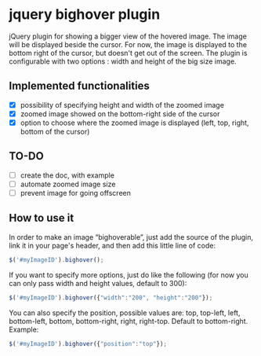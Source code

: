 # jquery bighover plugin

jQuery plugin for showing a bigger view of the hovered image. The image will be displayed beside the cursor. For now, the image is displayed to the bottom right of the cursor, but doesn't get out of the screen. The plugin is configurable with two options : width and height of the big size image.

## Implemented functionalities
- [x] possibility of specifying height and width of the zoomed image
- [x] zoomed image showed on the bottom-right side of the cursor
- [x] option to choose where the zoomed image is displayed (left, top, right, bottom of the cursor)

## TO-DO
- [ ] create the doc, with example
- [ ] automate zoomed image size
- [ ] prevent image for going offscreen

## How to use it
In order to make an image “bighoverable”, just add the source of the plugin, link it in your page's header, and then add this little line of code:
```javascript
$('#myImageID').bighover();
```
If you want to specify more options, just do like the following (for now you can only pass width and height values, default to 300):
```javascript
$('#myImageID').bighover({"width":"200", "height":"200"});
```

You can also specify the position, possible values are: top, top-left, left, bottom-left, bottom, bottom-right, right, right-top. Default to bottom-right.
Example:
```javascript
$('#myImageID').bighover({"position":"top"});
```